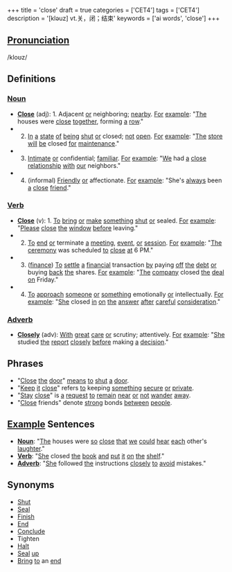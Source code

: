 +++
title = 'close'
draft = true
categories = ['CET4']
tags = ['CET4']
description = '[kləuz] vt.关，闭；结束'
keywords = ['ai words', 'close']
+++

## [Pronunciation](/post/pronunciation/)
/kloʊz/

## Definitions
### [Noun](/post/noun/)
- **[Close](/post/close/)** (adj): 1. Adjacent [or](/post/or/) neighboring; [nearby](/post/nearby/). [For](/post/for/) [example](/post/example/): "[The](/post/the/) houses were [close](/post/close/) [together](/post/together/), forming [a](/post/a/) [row](/post/row/)."
- 2. [In](/post/in/) [a](/post/a/) [state](/post/state/) [of](/post/of/) [being](/post/being/) [shut](/post/shut/) [or](/post/or/) closed; [not](/post/not/) [open](/post/open/). [For](/post/for/) [example](/post/example/): "[The](/post/the/) [store](/post/store/) [will](/post/will/) [be](/post/be/) closed [for](/post/for/) [maintenance](/post/maintenance/)."
- 3. [Intimate](/post/intimate/) [or](/post/or/) confidential; [familiar](/post/familiar/). [For](/post/for/) [example](/post/example/): "[We](/post/we/) had [a](/post/a/) [close](/post/close/) [relationship](/post/relationship/) [with](/post/with/) [our](/post/our/) neighbors."
- 4. (informal) [Friendly](/post/friendly/) [or](/post/or/) affectionate. [For](/post/for/) [example](/post/example/): "She's [always](/post/always/) been [a](/post/a/) [close](/post/close/) [friend](/post/friend/)."

### [Verb](/post/verb/)
- **[Close](/post/close/)** (v): 1. [To](/post/to/) [bring](/post/bring/) [or](/post/or/) [make](/post/make/) [something](/post/something/) [shut](/post/shut/) [or](/post/or/) sealed. [For](/post/for/) [example](/post/example/): "[Please](/post/please/) [close](/post/close/) [the](/post/the/) [window](/post/window/) [before](/post/before/) leaving."
- 2. [To](/post/to/) [end](/post/end/) [or](/post/or/) terminate [a](/post/a/) [meeting](/post/meeting/), [event](/post/event/), [or](/post/or/) [session](/post/session/). [For](/post/for/) [example](/post/example/): "[The](/post/the/) [ceremony](/post/ceremony/) was scheduled [to](/post/to/) [close](/post/close/) [at](/post/at/) 6 PM."
- 3. ([finance](/post/finance/)) [To](/post/to/) [settle](/post/settle/) [a](/post/a/) [financial](/post/financial/) transaction [by](/post/by/) paying [off](/post/off/) [the](/post/the/) [debt](/post/debt/) [or](/post/or/) buying [back](/post/back/) [the](/post/the/) shares. [For](/post/for/) [example](/post/example/): "[The](/post/the/) [company](/post/company/) closed [the](/post/the/) [deal](/post/deal/) [on](/post/on/) Friday."
- 4. [To](/post/to/) [approach](/post/approach/) [someone](/post/someone/) [or](/post/or/) [something](/post/something/) emotionally [or](/post/or/) intellectually. [For](/post/for/) [example](/post/example/): "[She](/post/she/) closed [in](/post/in/) [on](/post/on/) [the](/post/the/) [answer](/post/answer/) [after](/post/after/) [careful](/post/careful/) [consideration](/post/consideration/)."

### [Adverb](/post/adverb/)
- **[Closely](/post/closely/)** (adv): [With](/post/with/) [great](/post/great/) [care](/post/care/) [or](/post/or/) scrutiny; attentively. [For](/post/for/) [example](/post/example/): "[She](/post/she/) studied [the](/post/the/) [report](/post/report/) [closely](/post/closely/) [before](/post/before/) making [a](/post/a/) [decision](/post/decision/)."

## Phrases
- "[Close](/post/close/) [the](/post/the/) [door](/post/door/)" [means](/post/means/) [to](/post/to/) [shut](/post/shut/) [a](/post/a/) [door](/post/door/).
- "[Keep](/post/keep/) [it](/post/it/) [close](/post/close/)" refers [to](/post/to/) keeping [something](/post/something/) [secure](/post/secure/) [or](/post/or/) [private](/post/private/).
- "[Stay](/post/stay/) [close](/post/close/)" is [a](/post/a/) [request](/post/request/) [to](/post/to/) [remain](/post/remain/) [near](/post/near/) [or](/post/or/) [not](/post/not/) [wander](/post/wander/) [away](/post/away/).
- "[Close](/post/close/) friends" denote [strong](/post/strong/) bonds [between](/post/between/) [people](/post/people/).

## [Example](/post/example/) Sentences
- **[Noun](/post/noun/)**: "[The](/post/the/) houses were [so](/post/so/) [close](/post/close/) [that](/post/that/) [we](/post/we/) [could](/post/could/) [hear](/post/hear/) [each](/post/each/) other's [laughter](/post/laughter/)."
- **[Verb](/post/verb/)**: "[She](/post/she/) closed [the](/post/the/) [book](/post/book/) [and](/post/and/) [put](/post/put/) [it](/post/it/) [on](/post/on/) [the](/post/the/) [shelf](/post/shelf/)."
- **[Adverb](/post/adverb/)**: "[She](/post/she/) followed [the](/post/the/) instructions [closely](/post/closely/) [to](/post/to/) [avoid](/post/avoid/) mistakes."

## Synonyms
- [Shut](/post/shut/)
- [Seal](/post/seal/)
- [Finish](/post/finish/)
- [End](/post/end/)
- [Conclude](/post/conclude/)
- Tighten
- [Halt](/post/halt/)
- [Seal](/post/seal/) [up](/post/up/)
- [Bring](/post/bring/) [to](/post/to/) an [end](/post/end/)
